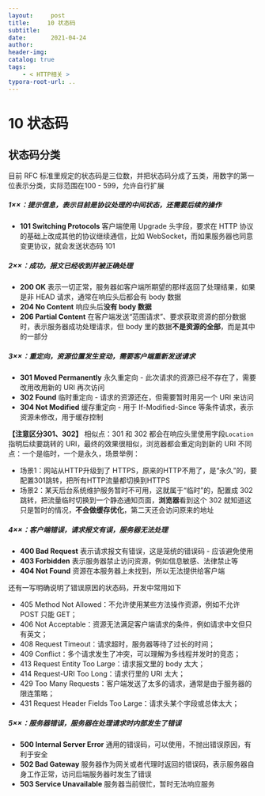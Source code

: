 ```yaml
---
layout:     post
title:     10 状态码
subtitle:  
date:       2021-04-24
author:     
header-img: 
catalog: true
tags:
    - < HTTP相关 >
typora-root-url: ..
---
```



# 10 状态码

## 状态码分类
目前 RFC 标准里规定的状态码是三位数，并把状态码分成了五类，用数字的第一位表示分类，实际范围在100 - 599，允许自行扩展
##### 1××：提示信息，表示目前是协议处理的中间状态，还需要后续的操作
-   **101 Switching Protocols** 客户端使用 Upgrade 头字段，要求在 HTTP 协议的基础上改成其他的协议继续通信，比如 WebSocket，而如果服务器也同意变更协议，就会发送状态码 101

##### 2××：成功，报文已经收到并被正确处理
-   **200 OK** 表示一切正常，服务器如客户端所期望的那样返回了处理结果，如果是非 HEAD 请求，通常在响应头后都会有 body 数据
-   **204 No Content** 响应头后**没有 body 数据**
-   **206 Partial Content** 在客户端发送“范围请求”、要求获取资源的部分数据时，表示服务器成功处理请求，但 body 里的数据**不是资源的全部**，而是其中的一部分

##### 3××：重定向，资源位置发生变动，需要客户端重新发送请求
-  **301 Moved Permanently** 永久重定向 - 此次请求的资源已经不存在了，需要改用改用新的 URI 再次访问
-   **302 Found** 临时重定向 - 请求的资源还在，但需要暂时用另一个 URI 来访问
-   **304 Not Modified** 缓存重定向 - 用于 If-Modified-Since 等条件请求，表示资源未修改，用于缓存控制

**【注意区分301、302】**
相似点：301 和 302 都会在响应头里使用字段`Location`指明后续要跳转的 URI，最终的效果很相似，浏览器都会重定向到新的 URI
不同点：一个是临时，一个是永久，场景举例：
-   场景1：网站从HTTP升级到了 HTTPS，原来的HTTP不用了，是“永久”的，要配置301跳转，把所有HTTP流量都切换到HTTPS
-   场景2：某天后台系统维护服务暂时不可用，这就属于“临时”的，配置成 302 跳转，把流量临时切换到一个静态通知页面，**浏览器**看到这个 302 就知道这只是暂时的情况，**不会做缓存优化**，第二天还会访问原来的地址

##### 4××：客户端错误，请求报文有误，服务器无法处理
-   **400 Bad Request** 表示请求报文有错误，这是笼统的错误码 - 应该避免使用
-   **403 Forbidden** 表示服务器禁止访问资源，例如信息敏感、法律禁止等
-   **404 Not Found** 资源在本服务器上未找到，所以无法提供给客户端

还有一写明确说明了错误原因的状态码，开发中常用如下
-   405 Method Not Allowed：不允许使用某些方法操作资源，例如不允许 POST 只能 GET；
-   406 Not Acceptable：资源无法满足客户端请求的条件，例如请求中文但只有英文；
-   408 Request Timeout：请求超时，服务器等待了过长的时间；
-   409 Conflict：多个请求发生了冲突，可以理解为多线程并发时的竞态；
-   413 Request Entity Too Large：请求报文里的 body 太大；
-   414 Request-URI Too Long：请求行里的 URI 太大；
-   429 Too Many Requests：客户端发送了太多的请求，通常是由于服务器的限连策略；
-   431 Request Header Fields Too Large：请求头某个字段或总体太大；

##### 5××：服务器错误，服务器在处理请求时内部发生了错误
-   **500 Internal Server Error** 通用的错误码，可以使用，不抛出错误原因，有利于安全
-   **502 Bad Gateway** 服务器作为网关或者代理时返回的错误码，表示服务器自身工作正常，访问后端服务器时发生了错误
-   **503 Service Unavailable** 服务器当前很忙，暂时无法响应服务

